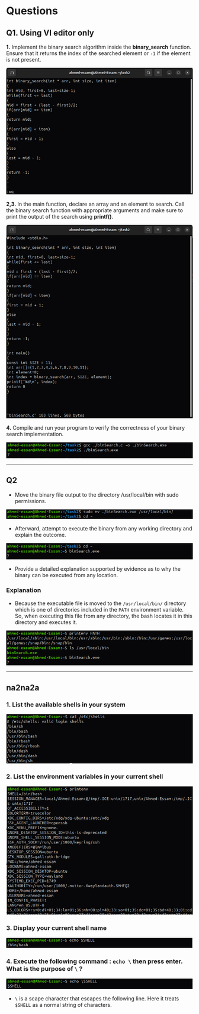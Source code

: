 # Questions

## Q1. Using VI editor only

**1.** Implement the binary search algorithm inside the **binary_search** function.
Ensure that it returns the index of the searched element or `-1` if the element is
not present.

![Q1.1](screenshots/1.png)

**2,3.** In the main function, declare an array and an element to search. Call the
binary search function with appropriate arguments and make sure to print the output of the search using **printf()**.

![Q1.2,3](screenshots/2.png)

**4.** Compile and run your program to verify the correctness of your binary
search implementation.

![Q1.4](screenshots/3.png)

---

## Q2

* Move the binary file output to the directory /usr/local/bin with sudo permissions.

![Q2.1](screenshots/4.png)

* Afterward, attempt to execute the binary from any working directory and explain the
outcome.

![Q2.2](screenshots/5.png)

* Provide a detailed explanation supported by evidence as to why the
binary can be executed from any location.

### Explanation

* Because the executable file is moved to the `/usr/local/bin/` directory which is one of directories included in the `PATH` environment variable. So, when executing this file from any directory, the bash locates it in this directory and executes it.

![Q2.3](screenshots/6.png)

---

## na2na2a

### 1. List the available shells in your system

![Q3.1](screenshots/7.png)

### 2. List the environment variables in your current shell

![Q3.2](screenshots/8.png)

### 3. Display your current shell name

![Q3.3](screenshots/9.png)

### 4. Execute the following command : `echo \` then press enter. What is the purpose of `\` ?

![Q3.4](screenshots/10.png)

* `\` is a scape character that escapes the following line. Here it treats `$SHELL` as a normal string of characters. 
